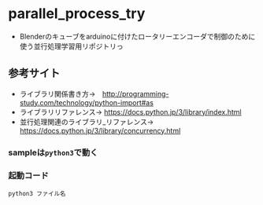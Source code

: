# parallel_process_try
- Blenderのキューブをarduinoに付けたロータリーエンコーダで制御のために使う並行処理学習用リポジトリっ

## 参考サイト
  - ライブラリ関係書き方→　http://programming-study.com/technology/python-import#as
  - ライブラリリファレンス→ https://docs.python.jp/3/library/index.html
  - 並行処理関連のライブラリ_リファレンス→ https://docs.python.jp/3/library/concurrency.html

### sampleは`python3`で動く

### 起動コード
```python3 ファイル名```
